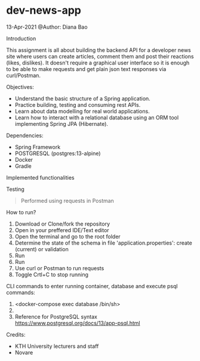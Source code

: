 # dev-news-app
13-Apr-2021
@Author: Diana Bao

Introduction

This assignment is all about building the backend API for a developer news site where users can create articles, comment them and post their reactions (likes, dislikes). It doesn't require a graphical user interface so it is enough to be able to make requests and get plain json text responses via curl/Postman.

Objectives:
- Understand the basic structure of a Spring application.
- Practice building, testing and consuming rest APIs.
- Learn about data modelling for real world applications.
- Learn how to interact with a relational database using an ORM tool implementing Spring JPA (Hibernate).

Dependencies:
- Spring Framework
- POSTGRESQL (postgres:13-alpine)
- Docker
- Gradle
 
Implemented functionalities


Testing
> Performed using requests in Postman

How to run?
1. Download or Clone/fork the repository
2. Open in your preffered IDE/Text editor
3. Open the terminal and go to the root folder
4. Determine the state of the schema in file 'application.properties': create (current) or validation
5. Run <docker-compose up>
6. Run <gradle BootRun>
7. Use curl or Postman to run requests
8. Toggle Crtl+C to stop running

CLI commands to enter running container, database and execute psql commands:
1. <docker-compose exec database /bin/sh>
2. <psql devnews demo_user>
4. Reference for PostgreSQL syntax https://www.postgresql.org/docs/13/app-psql.html

Credits:
- KTH University lecturers and staff
- Novare

